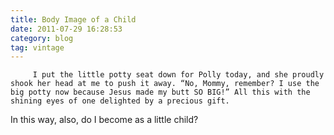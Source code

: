 ```yaml
---
title: Body Image of a Child
date: 2011-07-29 16:28:53
category: blog
tag: vintage
---
```

         I put the little potty seat down for Polly today, and she proudly shook her head at me to push it away. “No, Mommy, remember? I use the big potty now because Jesus made my butt SO BIG!” All this with the shining eyes of one delighted by a precious gift. 

 In this way, also, do I become as a little child? 